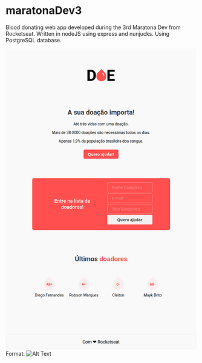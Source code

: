 # maratonaDev3
Blood donating web app developed during the 3rd Maratona Dev from Rocketseat.
Written in nodeJS using express and nunjucks. Using PostgreSQL database.

![Web App Screenshot](screenshot.png)
Format: ![Alt Text](url)
